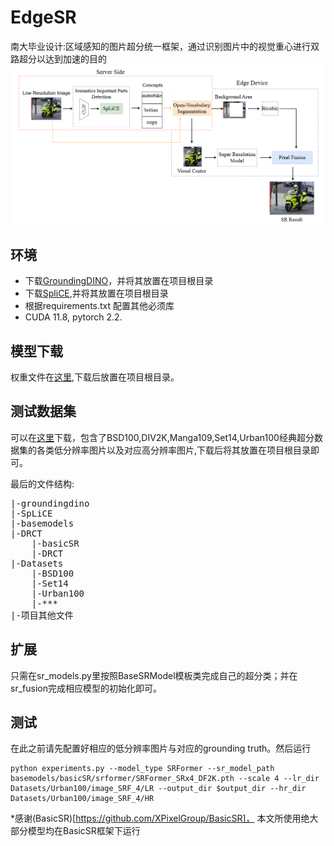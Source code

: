 # EdgeSR
南大毕业设计:区域感知的图片超分统一框架，通过识别图片中的视觉重心进行双路超分以达到加速的目的
![framework](framework.png "EdgeSR")

## 环境
- 下载[GroundingDINO](https://github.com/IDEA-Research/GroundingDINO)，并将其放置在项目根目录
- 下载[SpliCE](https://github.com/AI4LIFE-GROUP/SpLiCE),并将其放置在项目根目录
- 根据requirements.txt 配置其他必须库
- CUDA 11.8, pytorch 2.2.
## 模型下载
权重文件在[这里](https://drive.google.com/file/d/1Jd24TQmv2Jbuo94Uj9joHvmRoKLikXIq/view?usp=sharing),下载后放置在项目根目录。

## 测试数据集
可以在[这里](https://drive.google.com/file/d/11pIWnfasAXKVnqTzmE3vhlj7POvyibNV/view?usp=sharing)下载，包含了BSD100,DIV2K,Manga109,Set14,Urban100经典超分数据集的各类低分辨率图片以及对应高分辨率图片,下载后将其放置在项目根目录即可。

最后的文件结构:
<pre>
|-groundingdino
|-SpLiCE
|-basemodels
|-DRCT
    |-basicSR
    |-DRCT
|-Datasets
    |-BSD100
    |-Set14
    |-Urban100
    |-***
|-项目其他文件
</pre>

## 扩展
只需在sr_models.py里按照BaseSRModel模板类完成自己的超分类；并在sr_fusion完成相应模型的初始化即可。

## 测试
在此之前请先配置好相应的低分辨率图片与对应的grounding truth。然后运行 
```
python experiments.py --model_type SRFormer --sr_model_path basemodels/basicSR/srformer/SRFormer_SRx4_DF2K.pth --scale 4 --lr_dir Datasets/Urban100/image_SRF_4/LR --output_dir $output_dir --hr_dir Datasets/Urban100/image_SRF_4/HR
```


*感谢(BasicSR)[https://github.com/XPixelGroup/BasicSR]， 本文所使用绝大部分模型均在BasicSR框架下运行